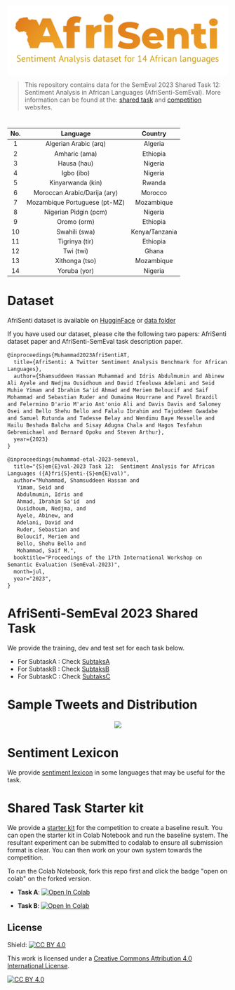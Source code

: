 
<p align="center">
  <img align="center" src="images/afrisenti-twitter.png" />
  
> This repository contains data for the SemEval 2023 Shared Task 12: Sentiment Analysis in African Languages (AfriSenti-SemEval). More information can be found at the: [shared task](https://afrisenti-semeval.github.io) and [competition](https://codalab.lisn.upsaclay.fr/competitions/7320) websites.


  <h1 align="center"> </h1>
</p>


<div style="text-align:center;">


| No. | Language             | Country          |
|-----|----------------------|------------------|
| 1   | Algerian Arabic (arq)      | Algeria          |
| 2   | Amharic  (ama)                | Ethiopia         |
| 3   | Hausa   (hau)               | Nigeria          |
| 4   | Igbo  (ibo)                | Nigeria          |
| 5   | Kinyarwanda    (kin)        | Rwanda           |
| 6   | Moroccan Arabic/Darija (ary)| Morocco          |
| 7   | Mozambique Portuguese (pt-MZ)| Mozambique       |
| 8   | Nigerian Pidgin  (pcm)     | Nigeria          |
| 9   | Oromo   (orm)              | Ethiopia         |
| 10  | Swahili     (swa)         | Kenya/Tanzania   |
| 11  | Tigrinya    (tir)          | Ethiopia         |
| 12  | Twi        (twi)            | Ghana            |
| 13  | Xithonga        (tso)            | Mozambique          |
| 14  | Yoruba    (yor)            | Nigeria          |


</div>

# Dataset

AfriSenti dataset is available on [HugginFace](https://huggingface.co/datasets/shmuhammad/AfriSenti-twitter-sentiment) or [data folder](https://github.com/afrisenti-semeval/afrisent-semeval-2023/tree/main/data)


If you have used our dataset, please cite the following two papers: AfriSenti dataset paper and AfriSenti-SemEval task description paper. 

```
@inproceedings{Muhammad2023AfriSentiAT,
  title={AfriSenti: A Twitter Sentiment Analysis Benchmark for African Languages},
  author={Shamsuddeen Hassan Muhammad and Idris Abdulmumin and Abinew Ali Ayele and Nedjma Ousidhoum and David Ifeoluwa Adelani and Seid Muhie Yimam and Ibrahim Sa'id Ahmad and Meriem Beloucif and Saif Mohammad and Sebastian Ruder and Oumaima Hourrane and Pavel Brazdil and Felermino D'ario M'ario Ant'onio Ali and Davis Davis and Salomey Osei and Bello Shehu Bello and Falalu Ibrahim and Tajuddeen Gwadabe and Samuel Rutunda and Tadesse Belay and Wendimu Baye Messelle and Hailu Beshada Balcha and Sisay Adugna Chala and Hagos Tesfahun Gebremichael and Bernard Opoku and Steven Arthur},
  year={2023}
}
```

```
@inproceedings{muhammad-etal-2023-semeval,
  title="{S}em{E}val-2023 Task 12:  Sentiment Analysis for African Languages ({A}fri{S}enti-{S}em{E}val)",
  author="Muhammad, Shamsuddeen Hassan and
   Yimam, Seid and 
   Abdulmumin, Idris and 
   Ahmad, Ibrahim Sa'id  and 
   Ousidhoum, Nedjma, and
   Ayele, Abinew, and 
   Adelani, David and 
   Ruder, Sebastian and  
   Beloucif, Meriem and 
   Bello, Shehu Bello and 
   Mohammad, Saif M.",
  booktitle="Proceedings of the 17th International Workshop on Semantic Evaluation (SemEval-2023)",
  month=jul,
  year="2023",
}
```



# AfriSenti-SemEval 2023 Shared Task 

We provide the training, dev and test set for each task below. 


- For SubtaskA : Check [SubtaksA](https://github.com/afrisenti-semeval/afrisent-semeval-2023/tree/main/SubtaskA)
- For SubtaskB : Check [SubtaksB](https://github.com/afrisenti-semeval/afrisent-semeval-2023/tree/main/SubtaskB)
- For SubtaskC : Check [SubtaksC](https://github.com/afrisenti-semeval/afrisent-semeval-2023/tree/main/SubtaskC)

# Sample Tweets and Distribution

<p align="center">
<img align="center" src="https://raw.githubusercontent.com/afrisenti-semeval/afrisent-semeval-2023/main/afrisenti_languages.png"/>
</p>


# Sentiment Lexicon

We provide [sentiment lexicon](https://github.com/afrisenti-semeval/afrisent-semeval-2023/tree/main/sentiment_lexicon) in some languages that may be useful for the task. 

# Shared Task Starter kit

We provide a [starter kit](https://github.com/afrisenti-semeval/afrisent-semeval-2023/tree/main/starter_kit) for the competition to create a baseline result. You can open the starter kit in Colab Notebook and run the baseline system. The resultant experiment can be submitted to codalab to ensure all submission format is clear. You can then work on your own system towards the competition. 

To run the Colab Notebook, fork this repo first and click the badge "open on colab" on the forked version. 


- **Task A**: <a target="_blank" href="https://colab.research.google.com/github/afrisenti-semeval/afrisent-semeval-2023/blob/main/AfriSenti_SemEval_2023_Starter_Notebook_Task_A.ipynb">
  <img src="https://colab.research.google.com/assets/colab-badge.svg" alt="Open In Colab"/>
</a>

- **Task B**: <a target="_blank" href="https://colab.research.google.com/github/afrisenti-semeval/afrisent-semeval-2023/blob/main/AfriSenti_SemEval_2023_Starter_Notebook_Task_B.ipynb">
  <img src="https://colab.research.google.com/assets/colab-badge.svg" alt="Open In Colab"/>
</a>


## License

Shield: [![CC BY 4.0][cc-by-shield]][cc-by]

This work is licensed under a
[Creative Commons Attribution 4.0 International License][cc-by].

[![CC BY 4.0][cc-by-image]][cc-by]

[cc-by]: http://creativecommons.org/licenses/by/4.0/
[cc-by-image]: https://i.creativecommons.org/l/by/4.0/88x31.png
[cc-by-shield]: https://img.shields.io/badge/License-CC%20BY%204.0-lightgrey.svg

